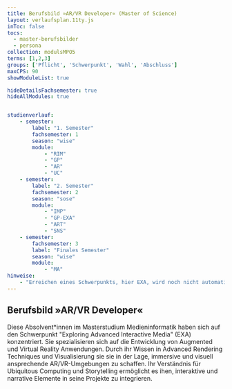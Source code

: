 ```yaml
---
title: Berufsbild »AR/VR Developer« (Master of Science)
layout: verlaufsplan.11ty.js
inToc: false
tocs:
  - master-berufsbilder
  - persona
collection: modulsMPO5
terms: [1,2,3]
groups: ['Pflicht', 'Schwerpunkt', 'Wahl', 'Abschluss']
maxCPS: 90
showModuleList: true

hideDetailsFachsemester: true
hideAllModules: true


studienverlauf:
    - semester:
        label: "1. Semester"
        fachsemester: 1
        season: "wise"
        module: 
            - "RIM"
            - "GP"
            - "AR"
            - "UC"
    - semester:
        label: "2. Semester"
        fachsemester: 2
        season: "sose"
        module: 
            - "IMP"
            - "GP-EXA"
            - "ART"
            - "SNS"
    - semester:
        fachsemester: 3
        label: "Finales Semester"
        season: "wise"
        module: 
            - "MA"
hinweise:
    - "Erreichen eines Schwerpunkts, hier EXA, wird noch nicht automatisch geprüft"
---
```



## Berufsbild »AR/VR Developer«

Diese Absolvent\*innen im Masterstudium Medieninformatik haben sich auf den Schwerpunkt "Exploring Advanced Interactive Media" (EXA) konzentriert. Sie spezialisieren sich auf die Entwicklung von Augmented und Virtual Reality Anwendungen. Durch ihr Wissen in Advanced Rendering Techniques und Visualisierung sie sie in der Lage, immersive und visuell ansprechende AR/VR-Umgebungen zu schaffen. Ihr Verständnis für Ubiquitous Computing und Storytelling ermöglicht es ihen, interaktive und narrative Elemente in seine Projekte zu integrieren.

